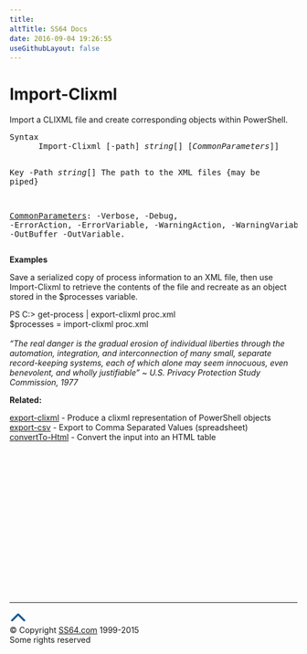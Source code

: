 ```yaml
---
title:
altTitle: SS64 Docs
date: 2016-09-04 19:26:55
useGithubLayout: false
---
```

<!-- #BeginLibraryItem "/Library/head_ps.lbi" --><!-- #EndLibraryItem --><h1>Import-Clixml</h1> 
<p>Import a CLIXML file and create corresponding objects within PowerShell.</p>
<pre>Syntax
      Import-Clixml [-path] <i>string</i>[] [<i>CommonParameters</i>]]

Key
   -Path <i>string</i>[]
       The path to the XML files {may be piped}

   <a href="common.html">CommonParameters</a>:
       -Verbose, -Debug, -ErrorAction, -ErrorVariable, -WarningAction, -WarningVariable,
       -OutBuffer -OutVariable.</pre>
<p>
  <b>Examples</b></p>
<p>Save a serialized copy of process information to an XML file, then use Import-Clixml to retrieve the contents of the  file and recreate as an object stored in the $processes variable.</p>
<p><span class="code">PS C:&gt; get-process | export-clixml proc.xml<br>
    $processes = import-clixml proc.xml</span><br>
<i><br>
<span class="quote">“The real danger is the gradual erosion of individual liberties through the automation, integration, and interconnection of many small, separate record-keeping systems, each of which alone may seem innocuous, even benevolent, and wholly justifiable” ~ U.S. Privacy Protection Study Commission, 1977</span></i></p>
<p><b>Related:</b></p>
<p>  <a href="export-clixml.html">export-clixml</a> - Produce a clixml representation of PowerShell objects<br>
<a href="export-csv.html">export-csv</a> - Export to Comma Separated Values (spreadsheet)<br>
<a href="convertto-html.html">convertTo-Html</a> - Convert the input into an HTML table</p><!-- #BeginLibraryItem "/Library/foot_ps.lbi" --><p><script async="" src="//pagead2.googlesyndication.com/pagead/js/adsbygoogle.js"></script>
<!-- PowerShell300 -->
<ins class="adsbygoogle" style="display:inline-block;width:300px;height:250px" data-ad-client="ca-pub-6140977852749469" data-ad-slot="6253539900"></ins>
<script>
(adsbygoogle = window.adsbygoogle || []).push({});
</script></p>
<hr>
<div id="bl" class="footer"><a href="#"><img src="../images/top.png" width="30" height="22" alt="Back to the Top"></a></div>
<div id="br" class="footer, tagline">© Copyright <a href="http://ss64.com/">SS64.com</a> 1999-2015<br>
Some rights reserved</div><!-- #EndLibraryItem -->

